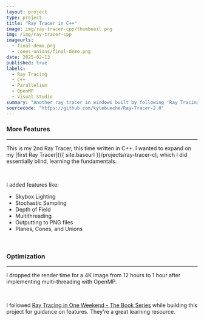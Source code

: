 ```yaml
---
layout: project
type: project
title: "Ray Tracer in C++"
image: img/ray-tracer-cpp/thumbnail.png
img: /img/ray-tracer-cpp
imageurls:
  - final-demo.png
  - cones-unions/final-demo.png
date: 2025-02-13
published: true
labels:
  - Ray Tracing
  - C++
  - Parallelism
  - OpenMP
  - Visual Studio
summary: "Another ray tracer in windows built by following 'Ray Tracing in One Weekend.'"
sourcecode: "https://github.com/kylebueche/Ray-Tracer-2.0"
---
```


### More Features

<hr>

This is my 2nd Ray Tracer, this time written in C++. I wanted to expand on my [first Ray Tracer]({{ site.baseurl }}/projects/ray-tracer-c), which I did essentially blind, learning the fundamentals.

<br>

I added features like:
- Skybox Lighting
- Stochastic Sampling
- Depth of Field
- Multithreading
- Outputting to PNG files
- Planes, Cones, and Unions

<br>

### Optimization

<hr>

I dropped the render time for a 4K image from 12 hours to 1 hour after implementing multi-threading with OpenMP.

<br>

I followed [Ray Tracing in One Weekend - The Book Series](https://raytracing.github.io/) while building this project for guidance on features. They're a great learning resource.
